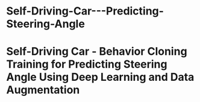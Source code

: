# Self-Driving-Car---Predicting-Steering-Angle
# Self-Driving Car - Behavior Cloning Training for Predicting Steering Angle Using Deep Learning and Data Augmentation
